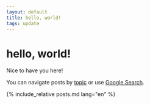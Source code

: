 ```yaml
---
layout: default
title: hello, world!
tags: update
---
```

# hello, world!

Nice to have you here!

You can navigate posts by [topic](topics/topic.md) or use [Google Search](https://cse.google.com/cse/publicurl?cx=007972243254995935457:as_8bpaffdc).

{% include_relative posts.md lang="en" %}
